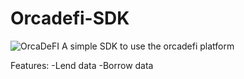 # Orcadefi-SDK
![OrcaDeFI](https://orcadefi.github.io/assets/images/bg-orca-61c0accc9bc1e442c046cf0707d3e7b9.png)
A simple SDK to use the orcadefi platform

Features:
-Lend data
-Borrow data
